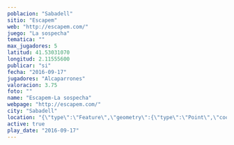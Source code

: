 ```yaml
---
poblacion: "Sabadell"
sitio: "Escapem"
web: "http://escapem.com/"
juego: "La sospecha"
tematica: ""
max_jugadores: 5
latitud: 41.53031070
longitud: 2.11555600
publicar: "si"
fecha: "2016-09-17"
jugadores: "Alcaparrones"
valoracion: 3.75
foto: ""
name: "Escapem-La sospecha"
webpage: "http://escapem.com/"
city: "Sabadell"
location: "{\"type\":\"Feature\",\"geometry\":{\"type\":\"Point\",\"coordinates\":[\"41,53031070\",\"2,11555600\"]}}"
active: true
play_date: "2016-09-17"
---
```

